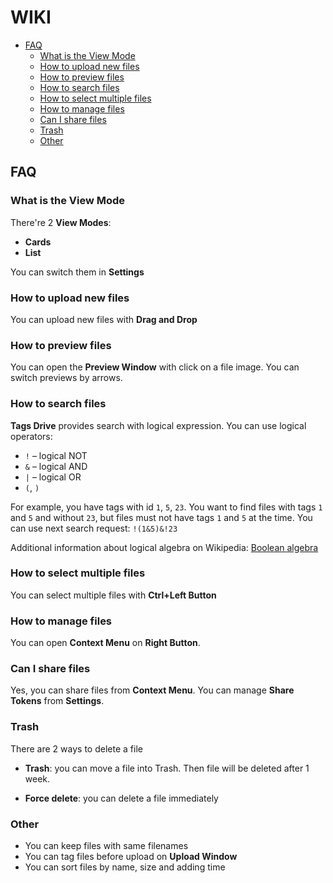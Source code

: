 # WIKI

- [FAQ](#FAQ)
  - [What is the View Mode](#What-is-the-View-Mode)
  - [How to upload new files](#How-to-upload-new-files)
  - [How to preview files](#How-to-preview-files)
  - [How to search files](#How-to-search-files)
  - [How to select multiple files](#How-to-select-multiple-files)
  - [How to manage files](#How-to-manage-files)
  - [Can I share files](#Can-I-share-files)
  - [Trash](#Trash)
  - [Other](#Other)

## FAQ

### What is the View Mode

There're 2 **View Modes**:

- **Cards**
- **List**

You can switch them in **Settings**

### How to upload new files

You can upload new files with **Drag and Drop**

### How to preview files

You can open the **Preview Window** with click on a file image. You can switch previews by arrows.

### How to search files

**Tags Drive** provides search with logical expression. You can use logical operators:

- `!` – logical NOT
- `&` – logical AND
- `|` – logical OR
- `(`, `)`

For example, you have tags with id `1`, `5`, `23`. You want to find files with tags `1` and `5` and without `23`, but files must not have tags `1` and `5` at the time. You can use next search request: `!(1&5)&!23`

Additional information about logical algebra on Wikipedia: [Boolean algebra](https://en.wikipedia.org/wiki/Boolean_algebra)

### How to select multiple files

You can select multiple files with **Ctrl+Left Button**

### How to manage files

You can open **Context Menu** on **Right Button**.

### Can I share files

Yes, you can share files from **Context Menu**. You can manage **Share Tokens** from **Settings**.

### Trash

There are 2 ways to delete a file

- **Trash**: you can move a file into Trash. Then file will be deleted after 1 week.

- **Force delete**: you can delete a file immediately

### Other

- You can keep files with same filenames
- You can tag files before upload on **Upload Window**
- You can sort files by name, size and adding time

